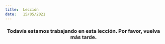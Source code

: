 ```yaml
---
title:  Lección
date:   15/05/2021
---
```


### <center>Todavía estamos trabajando en esta lección. Por favor, vuelva más tarde.</center>